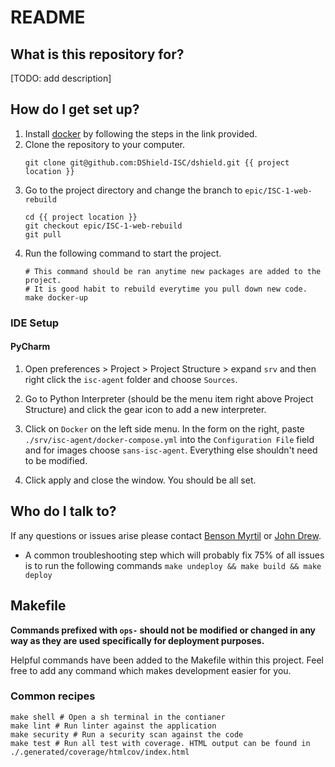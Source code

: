# README #

## What is this repository for? ##

[TODO: add description]

## How do I get set up? ##

1. Install [docker](https://docs.docker.com/get-docker/) by following the steps in the link provided.
2. Clone the repository to your computer.
    ```shell script
    git clone git@github.com:DShield-ISC/dshield.git {{ project location }}
    ``` 
3. Go to the project directory and change the branch to `epic/ISC-1-web-rebuild`
    ```shell script
    cd {{ project location }}
    git checkout epic/ISC-1-web-rebuild
    git pull
    ``` 
4. Run the following command to start the project.
    ```shell script
    # This command should be ran anytime new packages are added to the project.
    # It is good habit to rebuild everytime you pull down new code.
    make docker-up
    ```

### IDE Setup ###

#### PyCharm ####

1. Open preferences > Project > Project Structure > expand `srv` and then right click the `isc-agent` folder and choose `Sources`.

1. Go to Python Interpreter (should be the menu item right above Project Structure) and click the gear icon to add a new
   interpreter.

1. Click on `Docker` on the left side menu. In the form on the right, paste `./srv/isc-agent/docker-compose.yml` into the `Configuration File` field and for images choose `sans-isc-agent`. Everything else shouldn't need
   to be modified.

1. Click apply and close the window. You should be all set.

## Who do I talk to? ##

If any questions or issues arise please contact [Benson Myrtil](bmyrtil@sans.org) or [John Drew](jdrew@sans.org).

* A common troubleshooting step which will probably fix 75% of all issues is to run the following
  commands `make undeploy && make build && make deploy`

## Makefile ##

**Commands prefixed with `ops-` should not be modified or changed in any way as they are used specifically for
deployment purposes.**

Helpful commands have been added to the Makefile within this project. Feel free to add any command which makes
development easier for you.

### Common recipes ###

 ```shell script
make shell # Open a sh terminal in the contianer
make lint # Run linter against the application
make security # Run a security scan against the code
make test # Run all test with coverage. HTML output can be found in ./.generated/coverage/htmlcov/index.html
```
